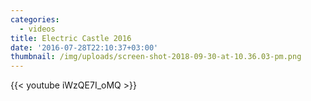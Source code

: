 ```yaml
---
categories:
  - videos
title: Electric Castle 2016
date: '2016-07-28T22:10:37+03:00'
thumbnail: /img/uploads/screen-shot-2018-09-30-at-10.36.03-pm.png
---
```

{{< youtube iWzQE7I_oMQ >}}
